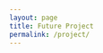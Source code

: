```yaml
---
layout: page
title: Future Project
permalink: /project/
---
```

<!--
**Research Center**   

The upcoming big project is the establishment of the Research Center in Nepal. Nepal is in rich natural resources, medicinal herbs, and tranquil atmosphere. The compilation of the tall standing mountain, green and rich carpented hilly, rippling flow of rivers, and flat and comfortable terai make Nepal the most beautiful, healthy, and serene place on Earth. This is a holy land, the birthplace of Lord Gautam Buddha, pious Mata Sita, and the religious ground of Pashupatinath, Swoyambhunath, Muktinath and many other spiritual and holy places.

In all this beauty and magic, there lies abundant medicinal herbs that cure any illness that humans suffer on thi Earth. I am in search of that medicinal herbs. The main goal of this project is to reach out to people who followed the traditional ways to make medicines out of ayurveda and cure simple or deadly illness/diseases. It is important to record the ancient ways of curing different illness so that the humankind remain existing. This project involves 
- interviewing people who practice ayurveda and intake homemade medicines,
- surveying people who have been cured using medicinal herbs,
- collecting samples of different medicinal herbs found in different regions and recording their physical, chemical, and medicinal information
- finding out the chemical structure of each herbs
- recording what medicinal herbs cure what diseases through interview, surveys, and records
- tallying the chemical structure of the herbs to the diseases they cure
- backing the effectiveness of the cure with the scientific results
- bringing the medicines in the market

In the race of allopathic medicines and making billions of money out of selling the medicines with abundance side effects, presenting the actual medicines that can cure illness with less or no side effects is the main objective of this project. The resources that we need for this project are:
- **Money**: The first and foremost job is to survey and interview people. So, the field visit is a crucial part of this project. We are focusing on collecting data only from Nepal. Even though Nepal is a small country, it will take months to collect the data since each village, each family, each district practice different techniques and each region has different types of medicinal herbs available. So, we will require financial support to initiate the research. 
- **Local People**: We will rely a lot on the information provided by the local people. In return, we have to provide either monetary help to inspire them to share their stories. Thus, we need finacial support to encourage local people to participate in this project.
- **Scientist**: Scientists are the essential stakeholders on this venture. We will have a proof that the certain medicinal herbs work to cure certain diseases. We will have people who have been using them and being cured through it. The main reason why we need scientists is to back us by the scientific facts. It is easy for other people or competition to misrepresent us as hoax. Since we are certain that these medicinal herbs work and if we back this up by the science, our proof will be protected from all the areas. We are in a mission to help people, cure illness, and live a healthy and quality life.
- **Medicinal Herbs Enthusiast**: People who believe in ayurveda, medicinal herbs are diminishing day by day. As a way to preserve the traditional ways to cure people, we want ayurveda enthusiast in our team. They will lead us to the right people, right place for the collection of information.
- **Books**: There are thousands of books printed on the medicinal herbs. Different parts of the world use different techniques to cure their people. Books will be the best resoruce to tally the effectiveness and their wide use. 
- **Research Team**: A strong research team who believe in curing people and going extra miles to find the information is a must in this venture.

**Outsourcing Company**

Outsourcing company is popular in the developing countries. The developed countries are run through contractor and employees employed by the outsourcing companies in the developing nations such as South East countries. This provides an opportunity for people who don't want to travel overseas for the job and want to utilize their education in their country. Preserving this aspiration, one of the next upcoming projects is the establishment of an outsourcing company in Nepal. There are thousands of skilled people who have not got proper due for their caliberation. So, this outsourcing company will utilize their skills and appreciate them with the right payment and benefits. 

**Website for homegoods**

As a citizen of Nepal, who has seen the quality and the potential of Nepalese goods, I want to provide platform to all the small business owners to sell their products online both domestically and internationally. Apart from that, we will encourage the farmers and local vendors to sell their goods via our website. This will help in the economy of the country and the money flows around the country. There are many high quality products that deserve international sell. Thus, with that motive, we will create a highly functioning website to sell the authentic Nepali products locally and internationally.
-->
